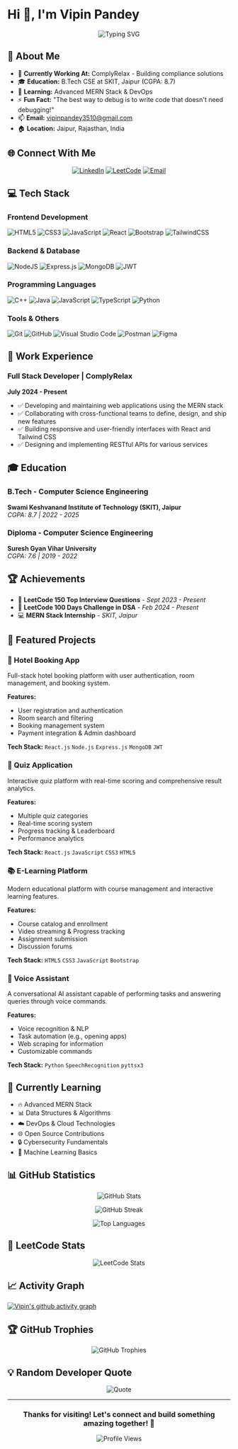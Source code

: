 # Hi 👋, I'm Vipin Pandey

<div align="center">
  
![Typing SVG](https://readme-typing-svg.herokuapp.com?font=Fira+Code&pause=1000&color=58A6FF&center=true&vCenter=true&width=435&lines=🎓+B.Tech+Student;💻+Full+Stack+Developer;🚀+Tech+Enthusiast;Always+learning+new+things)

</div>

## 🚀 About Me

- 🔭 **Currently Working At:** ComplyRelax - Building compliance solutions
- 🎓 **Education:** B.Tech CSE at SKIT, Jaipur (CGPA: 8.7)
- 🌱 **Learning:** Advanced MERN Stack & DevOps
- ⚡ **Fun Fact:** "The best way to debug is to write code that doesn't need debugging!"
- 📫 **Email:** vipinpandey3510@gmail.com
- 🏠 **Location:** Jaipur, Rajasthan, India

## 🌐 Connect With Me

<div align="center">
  
[![LinkedIn](https://img.shields.io/badge/LinkedIn-0077B5?style=for-the-badge&logo=linkedin&logoColor=white)](https://www.linkedin.com/in/vipin-pandey-aa060b1a9/)
[![LeetCode](https://img.shields.io/badge/LeetCode-FFA116?style=for-the-badge&logo=LeetCode&logoColor=black)](https://leetcode.com/u/pandeyvipin/)
[![Email](https://img.shields.io/badge/Gmail-D14836?style=for-the-badge&logo=gmail&logoColor=white)](mailto:vipinpandey3510@gmail.com)

</div>

## 💻 Tech Stack

### Frontend Development
![HTML5](https://img.shields.io/badge/html5-%23E34F26.svg?style=for-the-badge&logo=html5&logoColor=white)
![CSS3](https://img.shields.io/badge/css3-%231572B6.svg?style=for-the-badge&logo=css3&logoColor=white)
![JavaScript](https://img.shields.io/badge/javascript-%23323330.svg?style=for-the-badge&logo=javascript&logoColor=%23F7DF1E)
![React](https://img.shields.io/badge/react-%2320232a.svg?style=for-the-badge&logo=react&logoColor=%2361DAFB)
![Bootstrap](https://img.shields.io/badge/bootstrap-%23563D7C.svg?style=for-the-badge&logo=bootstrap&logoColor=white)
![TailwindCSS](https://img.shields.io/badge/tailwindcss-%2338B2AC.svg?style=for-the-badge&logo=tailwind-css&logoColor=white)

### Backend & Database
![NodeJS](https://img.shields.io/badge/node.js-6DA55F?style=for-the-badge&logo=node.js&logoColor=white)
![Express.js](https://img.shields.io/badge/express.js-%23404d59.svg?style=for-the-badge&logo=express&logoColor=%2361DAFB)
![MongoDB](https://img.shields.io/badge/MongoDB-%234ea94b.svg?style=for-the-badge&logo=mongodb&logoColor=white)
![JWT](https://img.shields.io/badge/JWT-black?style=for-the-badge&logo=JSON%20web%20tokens)

### Programming Languages
![C++](https://img.shields.io/badge/c++-%2300599C.svg?style=for-the-badge&logo=c%2B%2B&logoColor=white)
![Java](https://img.shields.io/badge/java-%23ED8B00.svg?style=for-the-badge&logo=java&logoColor=white)
![JavaScript](https://img.shields.io/badge/javascript-%23323330.svg?style=for-the-badge&logo=javascript&logoColor=%23F7DF1E)
![TypeScript](https://img.shields.io/badge/typescript-%23007ACC.svg?style=for-the-badge&logo=typescript&logoColor=white)
![Python](https://img.shields.io/badge/python-3670A0?style=for-the-badge&logo=python&logoColor=ffdd54)

### Tools & Others
![Git](https://img.shields.io/badge/git-%23F05033.svg?style=for-the-badge&logo=git&logoColor=white)
![GitHub](https://img.shields.io/badge/github-%23121011.svg?style=for-the-badge&logo=github&logoColor=white)
![Visual Studio Code](https://img.shields.io/badge/Visual%20Studio%20Code-0078d4.svg?style=for-the-badge&logo=visual-studio-code&logoColor=white)
![Postman](https://img.shields.io/badge/Postman-FF6C37?style=for-the-badge&logo=postman&logoColor=white)
![Figma](https://img.shields.io/badge/figma-%23F24E1E.svg?style=for-the-badge&logo=figma&logoColor=white)

## 💼 Work Experience

### Full Stack Developer | ComplyRelax
**July 2024 - Present**

- ✅ Developing and maintaining web applications using the MERN stack
- ✅ Collaborating with cross-functional teams to define, design, and ship new features
- ✅ Building responsive and user-friendly interfaces with React and Tailwind CSS
- ✅ Designing and implementing RESTful APIs for various services

## 🎓 Education

### B.Tech - Computer Science Engineering
**Swami Keshvanand Institute of Technology (SKIT), Jaipur**  
*CGPA: 8.7 | 2022 - 2025*

### Diploma - Computer Science Engineering
**Suresh Gyan Vihar University**  
*CGPA: 7.6 | 2019 - 2022*

## 🏆 Achievements

- 🎯 **LeetCode 150 Top Interview Questions** - *Sept 2023 - Present*
- 🚀 **LeetCode 100 Days Challenge in DSA** - *Feb 2024 - Present*
- 💻 **MERN Stack Internship** - *SKIT, Jaipur*

## 🚀 Featured Projects

### 🏨 Hotel Booking App
Full-stack hotel booking platform with user authentication, room management, and booking system.

**Features:**
- User registration and authentication
- Room search and filtering
- Booking management system
- Payment integration & Admin dashboard

**Tech Stack:** `React.js` `Node.js` `Express.js` `MongoDB` `JWT`

### 📝 Quiz Application
Interactive quiz platform with real-time scoring and comprehensive result analytics.

**Features:**
- Multiple quiz categories
- Real-time scoring system
- Progress tracking & Leaderboard
- Performance analytics

**Tech Stack:** `React.js` `JavaScript` `CSS3` `HTML5`

### 📚 E-Learning Platform
Modern educational platform with course management and interactive learning features.

**Features:**
- Course catalog and enrollment
- Video streaming & Progress tracking
- Assignment submission
- Discussion forums

**Tech Stack:** `HTML5` `CSS3` `JavaScript` `Bootstrap`

### 🎤 Voice Assistant
A conversational AI assistant capable of performing tasks and answering queries through voice commands.

**Features:**
- Voice recognition & NLP
- Task automation (e.g., opening apps)
- Web scraping for information
- Customizable commands

**Tech Stack:** `Python` `SpeechRecognition` `pyttsx3`

## 🌱 Currently Learning

- 🔥 Advanced MERN Stack
- 📊 Data Structures & Algorithms
- ☁️ DevOps & Cloud Technologies
- 🌐 Open Source Contributions
- 🔒 Cybersecurity Fundamentals
- 🤖 Machine Learning Basics

## 📊 GitHub Statistics

<div align="center">
  
![GitHub Stats](https://github-readme-stats.vercel.app/api?username=mickjoshan&theme=radical&hide_border=false&include_all_commits=true&count_private=true)

![GitHub Streak](https://github-readme-streak-stats.herokuapp.com/?user=mickjoshan&theme=radical&hide_border=false)

![Top Languages](https://github-readme-stats.vercel.app/api/top-langs/?username=mickjoshan&theme=radical&hide_border=false&include_all_commits=true&count_private=true&layout=compact)

</div>

## 🎯 LeetCode Stats

<div align="center">
  
![LeetCode Stats](https://leetcard.jacoblin.cool/pandeyvipin?theme=dark&font=Nunito&ext=heatmap)

</div>

## 📈 Activity Graph

[![Vipin's github activity graph](https://github-readme-activity-graph.vercel.app/graph?username=mickjoshan&bg_color=0d1117&color=58a6ff&line=f85149&point=ffffff&area=true&hide_border=true)](https://github.com/ashutosh00710/github-readme-activity-graph)

## 🏆 GitHub Trophies

<div align="center">
  
![GitHub Trophies](https://github-profile-trophy.vercel.app/?username=mickjoshan&theme=radical&no-frame=false&no-bg=false&margin-w=4)

</div>

## 💡 Random Developer Quote

<div align="center">
  
![Quote](https://quotes-github-readme.vercel.app/api?type=horizontal&theme=radical)

</div>

---

<div align="center">
  
### Thanks for visiting! Let's connect and build something amazing together! 🚀

![Profile Views](https://komarev.com/ghpvc/?username=mickjoshan&color=blueviolet&style=flat-square&label=Profile+Views)

</div>
